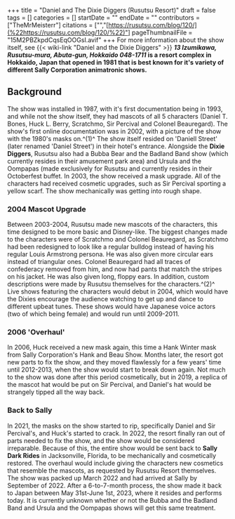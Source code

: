 +++
title = "Daniel and The Dixie Diggers (Rusutsu Resort)"
draft = false
tags = []
categories = []
startDate = ""
endDate = ""
contributors = ["TheMrMeisterr"]
citations = ["","[https://rusutsu.com/blog/120/](%22https://rusutsu.com/blog/120/%22)"]
pageThumbnailFile = "15M2PBZkpdCqsEqOOGsI.avif"
+++
For more information about the show itself, see {{< wiki-link "Daniel and the Dixie Diggers" >}}
***13 Izumikawa, Rusutsu-mura, Abuta-gun, Hokkaido 048-1711* is a resort complex in Hokkaido, Japan that opened in 1981 that is best known for it's variety of different Sally Corporation animatronic shows.**

## Background

The show was installed in 1987, with it's first documentation being in 1993, and while not the show itself, they had mascots of all 5 characters (Daniel T. Bones, Huck L. Berry, Scratchmo, Sir Percival and Colonel Beauregard).
The show's first online documentation was in 2002, with a picture of the show with the 1980's masks on.^(1)^ The show itself resided on 'Daniell Street' (later renamed 'Daniel Street') in their hotel's entrance.
Alongside the **Dixie Diggers**, Rusutsu also had a Bubba Bear and the Badland Band show (which currently resides in their amusement park area) and Ursula and the Oompapas (made exclusively for Rusutsu and currently resides in their Octoberfest buffet.
In 2003, the show received a mask upgrade. All of the characters had received cosmetic upgrades, such as Sir Percival sporting a yellow scarf. The show mechanically was getting into rough shape.

### 2004 Mascot Upgrade

Between 2003-2004, Rusutsu made new mascots of the characters, this time designed to be more basic and Disney-like. The biggest changes made to the characters were of Scratchmo and Colonel Beauregard, as Scratchmo had been redesigned to look like a regular bulldog instead of having his regular Louis Armstrong persona. He was also given more circular ears instead of triangular ones. Colonel Beauregard had all traces of confederacy removed from him, and now had pants that match the stripes on his jacket. He was also given long, floppy ears. In addition, custom descriptions were made by Rusutsu themselves for the characters.^(2)^ Live shows featuring the characters would debut in 2004, which would have the Dixies encourage the audience watching to get up and dance to different upbeat tunes. These shows would have Japanese voice actors (two of which being female) and would run until 2009-2011.

### 2006 'Overhaul'

In 2006, Huck received a new mask again, this time a Hank Winter mask from Sally Corporation's Hank and Beau Show. Months later, the resort got new parts to fix the show, and they moved flawlessly for a few years' time until 2012-2013, when the show would start to break down again.
Not much to the show was done after this period cosmetically, but in 2019, a replica of the mascot hat would be put on Sir Percival, and Daniel's hat would be strangely tipped all the way back.

### Back to Sally

In 2021, the masks on the show started to rip, specifically Daniel and Sir Percival's, and Huck's started to crack. In 2022, the resort finally ran out of parts needed to fix the show, and the show would be considered irreparable. Because of this, the entire show would be sent back to **Sally Dark Rides** in Jacksonville, Florida, to be mechanically and cosmetically restored.
The overhaul would include giving the characters new cosmetics that resemble the mascots, as requested by Rusutsu Resort themselves. The show was packed up March 2022 and had arrived at Sally by September of 2022. After a 6-to-7-month process, the show made it back to Japan between May 31st-June 1st, 2023, where it resides and performs today. It is currently unknown whether or not the Bubba and the Badland Band and Ursula and the Oompapas shows will get this same treatment.
